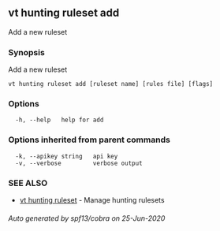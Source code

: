 ## vt hunting ruleset add

Add a new ruleset

### Synopsis

Add a new ruleset

```
vt hunting ruleset add [ruleset name] [rules file] [flags]
```

### Options

```
  -h, --help   help for add
```

### Options inherited from parent commands

```
  -k, --apikey string   api key
  -v, --verbose         verbose output
```

### SEE ALSO

* [vt hunting ruleset](vt_hunting_ruleset.md)	 - Manage hunting rulesets

###### Auto generated by spf13/cobra on 25-Jun-2020
